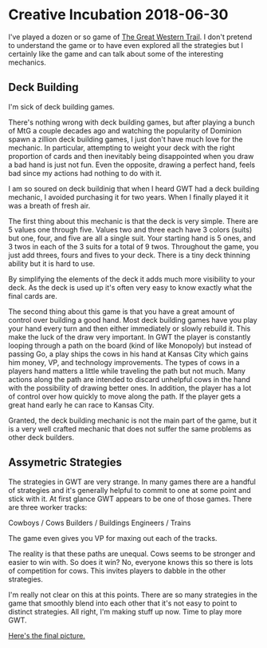 
# Creative Incubation 2018-06-30

I've played a dozen or so game of [The Great Western Trail](https://boardgamegeek.com/boardgame/193738/great-western-trail). I don't pretend to understand the game or to have even explored all the strategies but I certainly like the game and can talk about some of the interesting mechanics.

## Deck Building

I'm sick of deck building games.

There's nothing wrong with deck building games, but after playing a bunch of MtG a couple decades ago and watching the popularity of Dominion spawn a zillion deck building games, I just don't have much love for the mechanic. In particular, attempting to weight your deck with the right proportion of cards and then inevitably being disappointed when you draw a bad hand is just not fun. Even the opposite, drawing a perfect hand, feels bad since my actions had nothing to do with it.

I am so soured on deck buildinig that when I heard GWT had a deck building mechanic, I avoided purchasing it for two years. When I finally played it it was a breath of fresh air.

The first thing about this mechanic is that the deck is very simple. There are 5 values one through five. Values two and three each have 3 colors (suits) but one, four, and five are all a single suit. Your starting hand is 5 ones, and 3 twos in each of the 3 suits for a total of 9 twos. Throughout the game, you just add threes, fours and fives to your deck. There is a tiny deck thinning ability but it is hard to use.

By simplifying the elements of the deck it adds much more visibility to your deck. As the deck is used up it's often very easy to know exactly what the final cards are.

The second thing about this game is that you have a great amount of control over building a good hand. Most deck building games have you play your hand every turn and then either immediately or slowly rebuild it. This make the luck of the draw very important. In GWT the player is constantly looping through a path on the board (kind of like Monopoly) but instead of passing Go, a play ships the cows in his hand at Kansas City which gains him money, VP, and technology improvements. The types of cows in a players hand matters a little while traveling the path but not much. Many actions along the path are intended to discard unhelpful cows in the hand with the possibility of drawing better ones. In addition, the player has a lot of control over how quickly to move along the path. If the player gets a great hand early he can race to Kansas City.

Granted, the deck building mechanic is not the main part of the game, but it is a very well crafted mechanic that does not suffer the same problems as other deck builders.

## Assymetric Strategies

The strategies in GWT are very strange. In many games there are a handful of strategies and it's generally helpful to commit to one at some point and stick with it. At first glance GWT appears to be one of those games. There are three worker tracks:

Cowboys / Cows
Builders / Buildings
Engineers / Trains

The game even gives you VP for maxing out each of the tracks.

The reality is that these paths are unequal. Cows seems to be stronger and easier to win with. So does it win? No, everyone knows this so there is lots of competition for cows. This invites players to dabble in the other strategies.

I'm really not clear on this at this points. There are so many strategies in the game that smoothly blend into each other that it's not easy to point to distinct strategies.  All right, I'm making stuff up now. Time to play more GWT.


[Here's the final picture.](table1.jpg)
